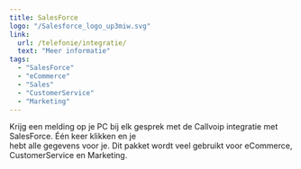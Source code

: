 ```yaml
---
title: SalesForce
logo: "/Salesforce_logo_up3miw.svg"
link:
  url: /telefonie/integratie/
  text: "Meer informatie"
tags:
  - "SalesForce"
  - "eCommerce"
  - "Sales"
  - "CustomerService"
  - "Marketing"
---
```

Krijg een melding op je PC bij elk gesprek met de Callvoip integratie met SalesForce. Één keer klikken en je<br>
hebt alle gegevens voor je. Dit pakket wordt veel gebruikt voor eCommerce, CustomerService en Marketing.

